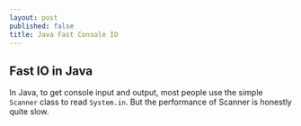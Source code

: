 ```yaml
---
layout: post
published: false
title: Java Fast Console IO
---
```

## Fast IO in Java

In Java, to get console input and output, most people use the simple `Scanner` class to read `System.in`. But the performance of Scanner is honestly quite slow. 


